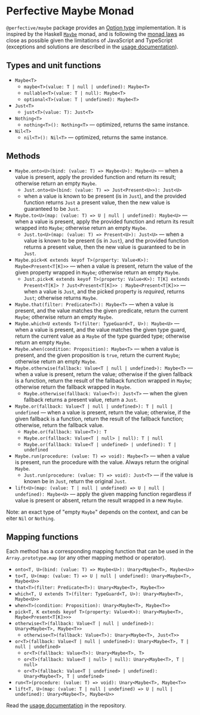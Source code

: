 # Perfective Maybe Monad

`@perfective/maybe` package provides an [Option type](https://en.wikipedia.org/wiki/Option_type) implementation.
It is inspired by the Haskell
[`Maybe`](https://en.wikibooks.org/wiki/Haskell/Understanding_monads/Maybe) monad,
and is following the [monad laws](https://en.wikipedia.org/wiki/Monad_(functional_programming)#Analysis)
as close as possible given the limitations of JavaScript and TypeScript
(exceptions and solutions are described in the 
[usage documentation](https://github.com/perfective/js/blob/master/packages/maybe/README.adoc)).

## Types and unit functions

* `Maybe<T>`
    * `maybe<T>(value: T | null | undefined): Maybe<T>`
    * `nullable<T>(value: T | null): Maybe<T>`
    * `optional<T>(value: T | undefined): Maybe<T>`
* `Just<T>`
    * `just<T>(value: T): Just<T>`
* `Nothing<T>`
    * `nothing<T>(): Nothing<T>`
    — optimized, returns the same instance.
* `Nil<T>`
    * `nil<T>(): Nil<T>`
    — optimized, returns the same instance.

## Methods

* `Maybe.onto<U>(bind: (value: T) => Maybe<U>): Maybe<U>`
— when a value is present, apply the provided function and return its result;
otherwise return an empty `Maybe`.
    * `Just.onto<U>(bind: (value: T) => Just<Present<U>>): Just<U>`
    - when a value is known to be present (is in `Just`), 
    and the provided function returns `Just` a present value,
    then the new value is guaranteed to be `Just`.
* `Maybe.to<U>(map: (value: T) => U | null | undefined): Maybe<U>`
— when a value is present, apply the provided function and return its result wrapped into `Maybe`;
otherwise return an empty `Maybe`.
    * `Just.to<U>(map: (value: T) => Present<U>): Just<U>`
    — when a value is known to be present (is in `Just`),
    and the provided function returns a present value,
    then the new value is guaranteed to be in `Just`.
* `Maybe.pick<K extends keyof T>(property: Value<K>): Maybe<Present<T[K]>>`
— when a value is present,
return  the value of the given property wrapped in `Maybe`;
otherwise return an empty `Maybe`.
    * `Just.pick<K extends keyof T>(property: Value<K>): T[K] extends Present<T[K]> ? Just<Present<T[K]>> : Maybe<Present<T[K]>>`
    — when a value is `Just`, and the picked property is _required_, returns `Just`;
      otherwise returns `Maybe`.
* `Maybe.that(filter: Predicate<T>): Maybe<T>`
— when a value is present,
and the value matches the given predicate,
return the current `Maybe`;
otherwise return an empty `Maybe`.
* `Maybe.which<U extends T>(filter: TypeGuard<T, U>): Maybe<U>`
— when a value is present,
and the value matches the given type guard,
return the current value as a `Maybe` of the type guarded type;
otherwise return an empty `Maybe`.
* `Maybe.when(condition: Proposition): Maybe<T>`
— when a value is present,
and the given proposition is `true`,
return the current `Maybe`;
otherwise return an empty `Maybe`.
* `Maybe.otherwise(fallback: Value<T | null | undefined>): Maybe<T>`
— when a value is present,
return the value;
otherwise if the given fallback is a function, 
return the result of the fallback function wrapped in `Maybe`;
otherwise return the fallback wrapped in `Maybe`.
    * `Maybe.otherwise(fallback: Value<T>): Just<T>`
    — when the given fallback returns a present value,
    return a `Just`.
* `Maybe.or(fallback: Value<T | null | undefined>): T | null | undefined`
— when a value is present,
return the value;
otherwise, if the given fallback is a function,
return the result of the fallback function;
otherwise, return the fallback value.
    * `Maybe.or(fallback: Value<T>): T`
    * `Maybe.or(fallback: Value<T | null> | null): T | null`
    * `Maybe.or(fallback: Value<T | undefined> | undefined): T | undefined`
* `Maybe.run(procedure: (value: T) => void): Maybe<T>`
— when a value is present,
run the procedure with the value.
Always return the original `Maybe`.
    * `Just.run(procedure: (value: T) => void): Just<T>`
    — if the value is known be in `Just`,
    return the original `Just`.
* `lift<U>(map: (value: T | null | undefined) => U | null | undefined): Maybe<U>`
— apply the given mapping function regardless if value is present or absent,
return the result wrapped in a new `Maybe`.
    
Note: an exact type of "empty `Maybe`" depends on the context, 
and can be eiter `Nil` or `Nothing`.

## Mapping functions

Each method has a corresponding mapping function that can be used in the `Array.prototype.map`
(or any other mapping method or operator).

* `onto<T, U>(bind: (value: T) => Maybe<U>): Unary<Maybe<T>, Maybe<U>>`
* `to<T, U>(map: (value: T) => U | null | undefined): Unary<Maybe<T>, Maybe<U>>`
* `that<T>(filter: Predicate<T>): Unary<Maybe<T>, Maybe<T>>`
* `which<T, U extends T>(filter: TypeGuard<T, U>): Unary<Maybe<T>, Maybe<U>>`
* `when<T>(condition: Proposition): Unary<Maybe<T>, Maybe<T>>`
* `pick<T, K extends keyof T>(property: Value<K>): Unary<Maybe<T>, Maybe<Present<T[K]>>>`
* `otherwise<T>(fallback: Value<T | null | undefined>): Unary<Maybe<T>, Maybe<T>>`
    * `otherwise<T>(fallback: Value<T>): Unary<Maybe<T>, Just<T>>`
* `or<T>(fallback: Value<T | null | undefined>): Unary<Maybe<T>, T | null | undefined>`
    * `or<T>(fallback: Value<T>): Unary<Maybe<T>, T>`
    * `or<T>(fallback: Value<T | null> | null): Unary<Maybe<T>, T | null>`
    * `or<T>(fallback: Value<T | undefined> | undefined): Unary<Maybe<T>, T | undefined>`
* `run<T>(procedure: (value: T) => void): Unary<Maybe<T>, Maybe<T>>`
* `lift<T, U>(map: (value: T | null | undefined) => U | null | undefined): Unary<Maybe<T>, Maybe<U>>`

Read the [usage documentation](https://github.com/perfective/js/blob/master/packages/maybe/README.adoc)
in the repository.
